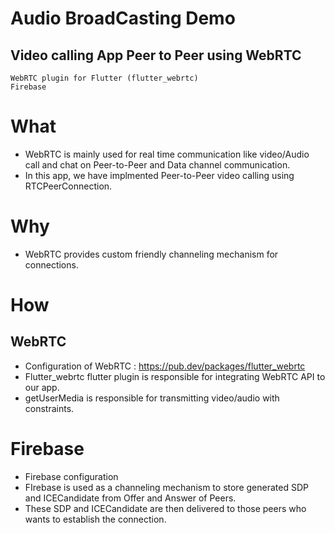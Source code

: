 # Audio BroadCasting Demo
## Video calling App Peer to Peer using WebRTC

	WebRTC plugin for Flutter (flutter_webrtc)
	Firebase 

# What
- WebRTC is mainly used for real time communication like video/Audio call and chat on Peer-to-Peer and Data channel communication.
- In this app, we have implmented Peer-to-Peer video calling using RTCPeerConnection.

# Why 
- WebRTC provides custom friendly channeling mechanism for connections.

# How
## WebRTC
- Configuration of WebRTC  : https://pub.dev/packages/flutter_webrtc
- Flutter_webrtc flutter plugin is responsible for integrating WebRTC API to our app.
- getUserMedia is responsible for transmitting video/audio with constraints.

# Firebase
- Firebase configuration
- FIrebase is used as a channeling mechanism to store generated SDP and ICECandidate from Offer and Answer of Peers.
- These SDP and ICECandidate are then delivered to those peers who wants to establish the connection.
